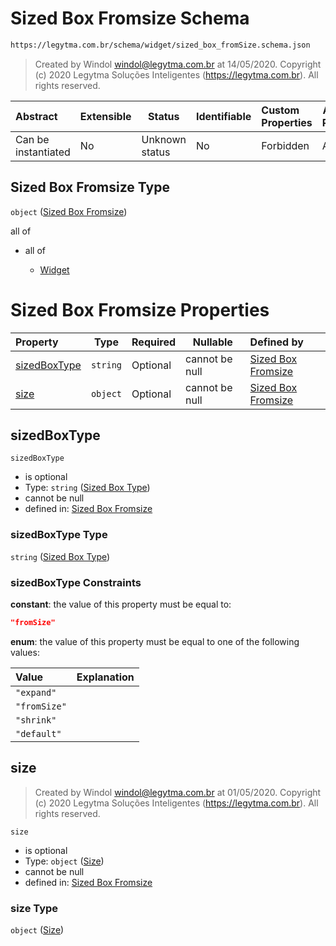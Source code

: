 # Sized Box Fromsize Schema

```txt
https://legytma.com.br/schema/widget/sized_box_fromSize.schema.json
```




> Created by Windol [windol@legytma.com.br](mailto:windol@legytma.com.br) at 14/05/2020.
> Copyright (c) 2020 Legytma Soluções Inteligentes (<https://legytma.com.br>). All rights reserved.
>

| Abstract            | Extensible | Status         | Identifiable | Custom Properties | Additional Properties | Access Restrictions | Defined In                                                                                               |
| :------------------ | ---------- | -------------- | ------------ | :---------------- | --------------------- | ------------------- | -------------------------------------------------------------------------------------------------------- |
| Can be instantiated | No         | Unknown status | No           | Forbidden         | Allowed               | none                | [sized_box_fromSize.schema.json](../schema/widget/sized_box_fromSize.schema.json "open original schema") |

## Sized Box Fromsize Type

`object` ([Sized Box Fromsize](sized_box_fromsize.md))

all of

-   all of

    -   [Widget](input_decoration-properties-widget-5.md "check type definition")

# Sized Box Fromsize Properties

| Property                      | Type     | Required | Nullable       | Defined by                                                                                                                                                        |
| :---------------------------- | -------- | -------- | -------------- | :---------------------------------------------------------------------------------------------------------------------------------------------------------------- |
| [sizedBoxType](#sizedBoxType) | `string` | Optional | cannot be null | [Sized Box Fromsize](sized_box-definitions-sized-box-type.md "https&#x3A;//legytma.com.br/schema/widget/sized_box_fromSize.schema.json#/properties/sizedBoxType") |
| [size](#size)                 | `object` | Optional | cannot be null | [Sized Box Fromsize](box_constraints_loose-properties-size.md "https&#x3A;//legytma.com.br/schema/size.schema.json#/properties/size")                             |

## sizedBoxType




`sizedBoxType`

-   is optional
-   Type: `string` ([Sized Box Type](sized_box-definitions-sized-box-type.md))
-   cannot be null
-   defined in: [Sized Box Fromsize](sized_box-definitions-sized-box-type.md "https&#x3A;//legytma.com.br/schema/widget/sized_box_fromSize.schema.json#/properties/sizedBoxType")

### sizedBoxType Type

`string` ([Sized Box Type](sized_box-definitions-sized-box-type.md))

### sizedBoxType Constraints

**constant**: the value of this property must be equal to:

```json
"fromSize"
```

**enum**: the value of this property must be equal to one of the following values:

| Value        | Explanation |
| :----------- | ----------- |
| `"expand"`   |             |
| `"fromSize"` |             |
| `"shrink"`   |             |
| `"default"`  |             |

## size




> Created by Windol [windol@legytma.com.br](mailto:windol@legytma.com.br) at 01/05/2020.
> Copyright (c) 2020 Legytma Soluções Inteligentes (<https://legytma.com.br>). All rights reserved.
>

`size`

-   is optional
-   Type: `object` ([Size](box_constraints_loose-properties-size.md))
-   cannot be null
-   defined in: [Sized Box Fromsize](box_constraints_loose-properties-size.md "https&#x3A;//legytma.com.br/schema/size.schema.json#/properties/size")

### size Type

`object` ([Size](box_constraints_loose-properties-size.md))
